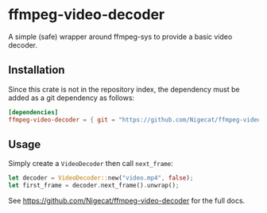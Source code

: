 # ffmpeg-video-decoder
A simple (safe) wrapper around ffmpeg-sys to provide a basic video decoder.

## Installation

Since this crate is not in the repository index, the dependency must be added as a git dependency as follows:

```toml
[dependencies]
ffmpeg-video-decoder = { git = "https://github.com/Nigecat/ffmpeg-video-decoder" }
```

## Usage

Simply create a `VideoDecoder` then call `next_frame`:
```rust
let decoder = VideoDecoder::new("video.mp4", false);
let first_frame = decoder.next_frame().unwrap();
```

See https://github.com/Nigecat/ffmpeg-video-decoder for the full docs.
